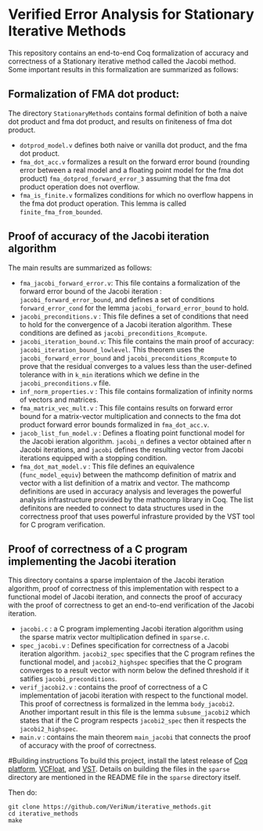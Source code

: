 # Verified Error Analysis for Stationary Iterative Methods

This repository contains an end-to-end Coq formalization of accuracy and correctness of a Stationary iterative method called the Jacobi method.
Some important results in this formalization are summarized as follows:

## Formalization of FMA dot product:
The directory `StationaryMethods` contains formal definition of both a naive dot product and fma dot product, and results on finiteness of fma dot product.

- `dotprod_model.v` defines both naive or vanilla dot product, and the fma dot product.
- `fma_dot_acc.v` formalizes a result on the forward error bound (rounding error between a real model and a floating point model for the fma dot product) 
`fma_dotprod_forward_error_3` assuming that the fma dot product operation does not overflow.
- `fma_is_finite.v` formalizes conditions for which no overflow happens in the fma dot product operation. This lemma is called `finite_fma_from_bounded`.


## Proof of accuracy of the Jacobi iteration algorithm
The main results are summarized as follows:
- `fma_jacobi_forward_error.v`: This file contains a formalization of the forward error bound of the Jacobi iteration : `jacobi_forward_error_bound`, and defines a set of
conditions `forward_error_cond` for the lemma `jacobi_forward_error_bound` to hold.
- `jacobi_preconditions.v` : This file defines a set of conditions that need to hold for the convergence of a Jacobi iteration algorithm. These conditions are defined as
`jacobi_preconditions_Rcompute`. 
- `jacobi_iteration_bound.v`: This file contains the main proof of accuracy: `jacobi_iteration_bound_lowlevel`. This theorem uses the `jacobi_forward_error_bound` and `jacobi_preconditions_Rcompute` to prove that the residual converges to a values less than the user-defined tolerance with in `k_min` iterations which we define in the `jacobi_preconditions.v` file.
- `inf_norm_properties.v` : This file contains formalization of infinity norms of vectors and matrices.
- `fma_matrix_vec_mult.v` : This file contains results on forward error bound for a matrix-vector multiplication and connects to the fma dot product forward error bounds formalized in `fma_dot_acc.v`.
- `jacob_list_fun_model.v` : Defines a floating point functional model for the Jacobi ieration algorithm. `jacobi_n` defines a vector obtained after n Jacobi iterations, and `jacobi` defines the resulting vector from Jacobi iterations equipped with a stopping condition.
- `fma_dot_mat_model.v` : This file defines an equivalence (`func_model_equiv`) between the mathcomp definition of matrix and vector with a list definition of a matrix and vector. The mathcomp definitions are used in accuracy analysis and leverages the powerful analysis infrastructure provided by the mathcomp library in Coq. The list
definitons are needed to connect to data structures used in the correctness proof that uses powerful infrasture provided by the VST tool for C program verification.


## Proof of correctness of a C program implementing the Jacobi iteration
This directory contains a sparse implentaion of the Jacobi iteration algorithm, proof of correctness of this implementation with respect to a functional model 
of Jacobi iteration, and connects the proof of accuracy with the proof of correctness to get an end-to-end verification of the Jacobi iteration.

- `jacobi.c` : a C program implementing Jacobi iteration algorithm using the sparse matrix vector multiplication defined in `sparse.c`.
- `spec_jacobi.v` : Defines specification for correctness of a Jacobi iteration algorithm. `jacobi2_spec` specifies that the C program refines the functional model, and 
`jacobi2_highspec` specifies that the C program converges to a result vector with norm below the defined threshold if it satifies `jacobi_preconditions`.
- `verif_jacobi2.v` : contains the proof of correctness of a C implementation of jacobi iteration with respect to the functional model. This proof of correctness is
formalized in the lemma `body_jacobi2`. Another important result in this file is the lemma `subsume_jacobi2` which states that if the C program respects `jacobi2_spec` then it respects the `jacobi2_highspec`.
- `main.v` : contains the main theorem `main_jacobi` that connects the proof of accuracy with the proof of correctness.

#Building instructions
To build this project, install the latest release of [Coq platform](https://github.com/coq/platform), [VCFloat](https://github.com/VeriNum/vcfloat), and [VST](https://github.com/PrincetonUniversity/VST). Details on building the files in the `sparse` directory are mentioned in the README file in the `sparse` directory itself.

Then do:
```
git clone https://github.com/VeriNum/iterative_methods.git
cd iterative_methods
make
```


